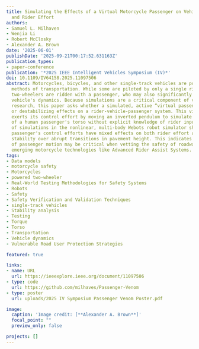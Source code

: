 ```yaml
---
title: Simulating the Effects of a Virtual Motorcycle Passenger on Vehicle Motion
  and Rider Effort
authors:
- Samuel L. Milhaven
- Wenjia Li
- Robert McClosky
- Alexander A. Brown
date: '2025-06-01'
publishDate: '2025-09-21T00:17:52.631163Z'
publication_types:
- paper-conference
publication: '*2025 IEEE Intelligent Vehicles Symposium (IV)*'
doi: 10.1109/IV64158.2025.11097506
abstract: Motorcycles, bicycles, and other single-track vehicles are popular but dangerous
  methods of transportation. While some are piloted by only a single rider, many powered
  two-wheelers are ridden with a passenger, who may also significantly influence the
  vehicle's dynamics. Because simulations are a critical component of vehicle safety
  research, this paper asks whether a simulated, active “virtual passenger” has stabilizing
  or destabilizing effects on a rider-vehicle-passenger system. This virtual passenger
  exerts its control effort by moving an inverted pendulum to simulate the motion
  of a human passenger's torso without explicit knowledge of rider inputs. A battery
  of simulations in the nonlinear, multi-body Webots robot simulator show that the
  passenger's control efforts have mixed effects on both rider effort and vehicle
  stability over abrupt transitions in pavement height. This indicates that the inclusion
  of passenger motion may be critical when vetting the safety of roadway designs and/or
  emerging motorcycle technologies like Advanced Rider Assist Systems.
tags:
- Data models
- motorcycle safety
- Motorcycles
- powered two-wheeler
- Real-World Testing Methodologies for Safety Systems
- Robots
- Safety
- Safety Verification and Validation Techniques
- single-track vehicles
- Stability analysis
- Testing
- Torque
- Torso
- Transportation
- Vehicle dynamics
- Vulnerable Road User Protection Strategies

featured: true

links:
- name: URL
  url: https://ieeexplore.ieee.org/document/11097506
- type: code
  url: https://github.com/milhaves/Passenger-Venom
- type: poster
  url: uploads/2025 IV Symposium Passenger Venom Poster.pdf

image:
  caption: 'Image credit: [**Alexander A. Brown**]'
  focal_point: ""
  preview_only: false

projects: []
---
```

